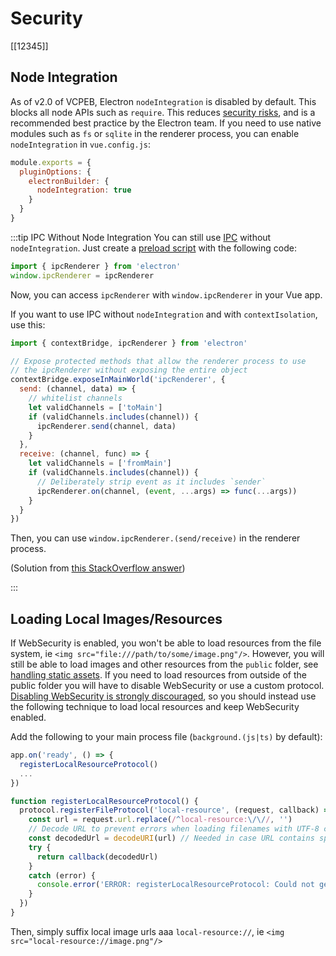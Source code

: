 



# Security

[[12345]]

## Node Integration

As of v2.0 of VCPEB, Electron `nodeIntegration` is disabled by default. This blocks all node APIs such as `require`. This reduces [security risks](https://electronjs.org/docs/tutorial/security#2-do-not-enable-nodejs-integration-for-remote-content), and is a recommended best practice by the Electron team. If you need to use native modules such as `fs` or `sqlite` in the renderer process, you can enable `nodeIntegration` in `vue.config.js`:

```js
module.exports = {
  pluginOptions: {
    electronBuilder: {
      nodeIntegration: true
    }
  }
}
```

:::tip IPC Without Node Integration
You can still use [IPC](https://www.electronjs.org/docs/api/ipc-renderer) without `nodeIntegration`. Just create a [preload script](./guide.html#preload-files) with the following code:

```js
import { ipcRenderer } from 'electron'
window.ipcRenderer = ipcRenderer
```

Now, you can access `ipcRenderer` with `window.ipcRenderer` in your Vue app.

If you want to use IPC without `nodeIntegration` and with `contextIsolation`, use this:

```js
import { contextBridge, ipcRenderer } from 'electron'

// Expose protected methods that allow the renderer process to use
// the ipcRenderer without exposing the entire object
contextBridge.exposeInMainWorld('ipcRenderer', {
  send: (channel, data) => {
    // whitelist channels
    let validChannels = ['toMain']
    if (validChannels.includes(channel)) {
      ipcRenderer.send(channel, data)
    }
  },
  receive: (channel, func) => {
    let validChannels = ['fromMain']
    if (validChannels.includes(channel)) {
      // Deliberately strip event as it includes `sender`
      ipcRenderer.on(channel, (event, ...args) => func(...args))
    }
  }
})
```

Then, you can use `window.ipcRenderer.(send/receive)` in the renderer process.

(Solution from [this StackOverflow answer](https://stackoverflow.com/questions/55164360/with-contextisolation-true-is-it-possible-to-use-ipcrenderer/59675116#59675116))

:::

## Loading Local Images/Resources

If WebSecurity is enabled, you won't be able to load resources from the file system, ie `<img src="file:///path/to/some/image.png"/>`. However, you will still be able to load images and other resources from the `public` folder, see [handling static assets](./guide.html#handling-static-assets). If you need to load resources from outside of the public folder you will have to disable WebSecurity or use a custom protocol. [Disabling WebSecurity is strongly discouraged](https://www.electronjs.org/docs/tutorial/security#5-do-not-disable-websecurity), so you should instead use the following technique to load local resources and keep WebSecurity enabled.

Add the following to your main process file (`background.(js|ts)` by default):

```js
app.on('ready', () => {
  registerLocalResourceProtocol()
  ...
})

function registerLocalResourceProtocol() {
  protocol.registerFileProtocol('local-resource', (request, callback) => {
    const url = request.url.replace(/^local-resource:\/\//, '')
    // Decode URL to prevent errors when loading filenames with UTF-8 chars or chars like "#"
    const decodedUrl = decodeURI(url) // Needed in case URL contains spaces
    try {
      return callback(decodedUrl)
    }
    catch (error) {
      console.error('ERROR: registerLocalResourceProtocol: Could not get file path:', error)
    }
  })
}
```

Then, simply suffix local image urls aaa `local-resource://`, ie `<img src="local-resource://image.png"/>`

